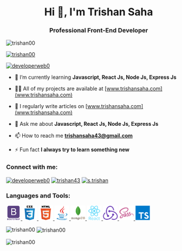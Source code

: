 <h1 align="center">Hi 👋, I'm Trishan Saha</h1>
<h3 align="center">Professional Front-End Developer</h3>

<p align="left"> <img src="https://komarev.com/ghpvc/?username=trishan00&label=Profile%20views&color=0e75b6&style=flat" alt="trishan00" /> </p>

<p align="left"> <a href="https://github.com/ryo-ma/github-profile-trophy"><img src="https://github-profile-trophy.vercel.app/?username=trishan00" alt="trishan00" /></a> </p>

<p align="left"> <a href="https://twitter.com/developerweb0" target="blank"><img src="https://img.shields.io/twitter/follow/developerweb0?logo=twitter&style=for-the-badge" alt="developerweb0" /></a> </p>

- 🌱 I’m currently learning **Javascript, React Js, Node Js, Express Js**

- 👨‍💻 All of my projects are available at [www.trishansaha.com](www.trishansaha.com)

- 📝 I regularly write articles on [www.trishansaha.com](www.trishansaha.com)

- 💬 Ask me about **Javascript, React Js, Node Js, Express Js**

- 📫 How to reach me **trishansaha43@gmail.com**

- ⚡ Fun fact **I always try to learn something new**

<h3 align="left">Connect with me:</h3>
<p align="left">
<a href="https://twitter.com/developerweb0" target="blank"><img align="center" src="https://raw.githubusercontent.com/rahuldkjain/github-profile-readme-generator/master/src/images/icons/Social/twitter.svg" alt="developerweb0" height="30" width="40" /></a>
<a href="https://fb.com/trishan43" target="blank"><img align="center" src="https://raw.githubusercontent.com/rahuldkjain/github-profile-readme-generator/master/src/images/icons/Social/facebook.svg" alt="trishan43" height="30" width="40" /></a>
<a href="https://instagram.com/s.trishan" target="blank"><img align="center" src="https://raw.githubusercontent.com/rahuldkjain/github-profile-readme-generator/master/src/images/icons/Social/instagram.svg" alt="s.trishan" height="30" width="40" /></a>
</p>

<h3 align="left">Languages and Tools:</h3>
<p align="left"> <a href="https://getbootstrap.com" target="_blank"> <img src="https://raw.githubusercontent.com/devicons/devicon/master/icons/bootstrap/bootstrap-plain-wordmark.svg" alt="bootstrap" width="40" height="40"/> </a> <a href="https://www.w3schools.com/css/" target="_blank"> <img src="https://raw.githubusercontent.com/devicons/devicon/master/icons/css3/css3-original-wordmark.svg" alt="css3" width="40" height="40"/> </a> <a href="https://www.w3.org/html/" target="_blank"> <img src="https://raw.githubusercontent.com/devicons/devicon/master/icons/html5/html5-original-wordmark.svg" alt="html5" width="40" height="40"/> </a> <a href="https://www.java.com" target="_blank"> <img src="https://raw.githubusercontent.com/devicons/devicon/master/icons/java/java-original.svg" alt="java" width="40" height="40"/> </a> <a href="https://www.mongodb.com/" target="_blank"> <img src="https://raw.githubusercontent.com/devicons/devicon/master/icons/mongodb/mongodb-original-wordmark.svg" alt="mongodb" width="40" height="40"/> </a> <a href="https://reactjs.org/" target="_blank"> <img src="https://raw.githubusercontent.com/devicons/devicon/master/icons/react/react-original-wordmark.svg" alt="react" width="40" height="40"/> </a> <a href="https://redux.js.org" target="_blank"> <img src="https://raw.githubusercontent.com/devicons/devicon/master/icons/redux/redux-original.svg" alt="redux" width="40" height="40"/> </a> <a href="https://sass-lang.com" target="_blank"> <img src="https://raw.githubusercontent.com/devicons/devicon/master/icons/sass/sass-original.svg" alt="sass" width="40" height="40"/> </a> <a href="https://www.typescriptlang.org/" target="_blank"> <img src="https://raw.githubusercontent.com/devicons/devicon/master/icons/typescript/typescript-original.svg" alt="typescript" width="40" height="40"/> </a> </p>

<p><img align="left" src="https://github-readme-stats.vercel.app/api/top-langs?username=trishan00&show_icons=true&locale=en&layout=compact" alt="trishan00" /></p>

<p>&nbsp;<img align="center" src="https://github-readme-stats.vercel.app/api?username=trishan00&show_icons=true&locale=en" alt="trishan00" /></p>

<p><img align="center" src="https://github-readme-streak-stats.herokuapp.com/?user=trishan00&" alt="trishan00" /></p>
